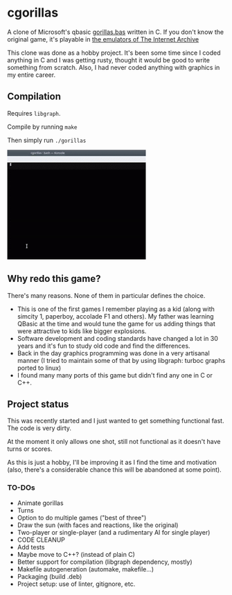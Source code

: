 # cgorillas
A clone of Microsoft's qbasic [gorillas.bas](https://en.wikipedia.org/wiki/Gorillas_(video_game)) written in C. If you don't know the original game, it's playable in [the emulators of The Internet Archive](https://archive.org/details/GorillasQbasic)

This clone was done as a hobby project. It's been some time since I coded anything in C and I was getting rusty, thought it would be good to write something from scratch. Also, I had never coded anything with graphics in my entire career.

## Compilation

Requires `libgraph`.

Compile by running `make`

Then simply run `./gorillas`

![Game preview](https://raw.githubusercontent.com/brunorey/cgorillas/master/cgorillas.gif)

## Why redo this game?

There's many reasons. None of them in particular defines the choice.
 - This is one of the first games I remember playing as a kid (along with simcity 1, paperboy, accolade F1 and others). My father was learning QBasic at the time and would tune the game for us adding things that were attractive to kids like bigger explosions.
 - Software development and coding standards have changed a lot in 30 years and it's fun to study old code and find the differences.
 - Back in the day graphics programming was done in a very artisanal manner (I tried to maintain some of that by using libgraph: turboc graphs ported to linux)
 - I found many many ports of this game but didn't find any one in C or C++.

## Project status
This was recently started and I just wanted to get something functional fast. The code is very dirty.

At the moment it only allows one shot, still not functional as it doesn't have turns or scores.

As this is just a hobby, I'll be improving it as I find the time and motivation (also, there's a considerable chance this will be abandoned at some point).

### TO-DOs
 - Animate gorillas
 - Turns
 - Option to do multiple games ("best of three")
 - Draw the sun (with faces and reactions, like the original)
 - Two-player or single-player (and a rudimentary AI for single player)
 - CODE CLEANUP
 - Add tests
 - Maybe move to C++? (instead of plain C)
 - Better support for compilation (libgraph dependency, mostly)
 - Makefile autogeneration (automake, makefile...)
 - Packaging (build .deb)
 - Project setup: use of linter, gitignore, etc.
